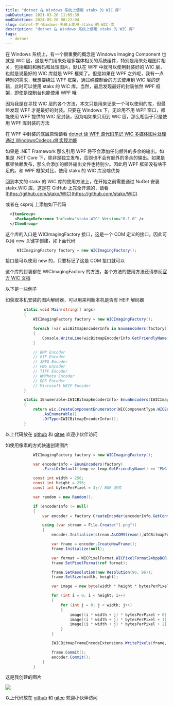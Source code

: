 ```yaml
---
title: "dotnet 在 Windows 系统上使用 stakx 的 WIC 库"
pubDatetime: 2021-03-26 11:05:39
modDatetime: 2024-05-20 08:22:04
slug: dotnet-在-Windows-系统上使用-stakx-的-WIC-库
description: "dotnet 在 Windows 系统上使用 stakx 的 WIC 库"
tags:
  - dotnet
---
```





在 Windows 系统上，有一个很重要的概念是 Windows Imaging Component 也就是 WIC 层，这是专门用来处理多媒体相关的系统组件，特别是用来处理图片相关，包括编码和解码和处理图片。默认在 WPF 中就可以使用封装好的 WIC 层，也就是说最好的 WIC 库就是 WPF 框架了。但是如果在 WPF 之外呢，我有一点特别的需求，我想要绕过 WPF 框架，通过纯控制台的方式使用到 WIC 层的逻辑，此时可以使用 stakx 的 WIC 库。当然，最后发现最好的封装依然 WPF 框架，即使是控制台也能使用 WPF 哦

<!--more-->


<!-- CreateTime:2021/3/26 19:05:39 -->

<!-- 发布 -->

因为我是在寻找 WIC 层的各个方法，本文只是用来记录一个可以使用的库，但最终发现 WPF 才是最好的封装。只要在 Windows 下，无论用不用 WPF 窗口，都能使用 WPF 提供的 WIC 层封装，因为咱如果只用到 WIC 层，那么相当于只是使用 WPF 库封装的方法

在 WPF 中封装的底层原理请看 [dotnet 读 WPF 源代码笔记 WIC 多媒体图片处理通过 WindowsCodecs.dll 实现功能](https://blog.lindexi.com/post/dotnet-%E8%AF%BB-WPF-%E6%BA%90%E4%BB%A3%E7%A0%81%E7%AC%94%E8%AE%B0-WIC-%E5%A4%9A%E5%AA%92%E4%BD%93%E5%9B%BE%E7%89%87%E5%A4%84%E7%90%86%E9%80%9A%E8%BF%87-WindowsCodecs.dll-%E5%AE%9E%E7%8E%B0%E5%8A%9F%E8%83%BD.html )

如果是 .NET Framework 那么引用 WPF 将不会添加任何额外的多余的输出。如果是 .NET Core 下，除非是独立发布，否则也不会有额外的多余的输出。如果是框架依赖发布，那么会添加的额外输出文件也特别少。因此用 WPF 框架没有啥不足的。和 WPF 框架对比，使用 stakx 的 WIC 库没啥优势

回到本文的 stakx 的 WIC 库的使用方法上，在开始之前需要通过 NuGet 安装 stakx.WIC 库，这是在 GitHub 上完全开源的，请看 [https://github.com/stakx/WIC](https://github.com/stakx/WIC) 

或者在 csproj 上添加如下代码

```xml
  <ItemGroup>
    <PackageReference Include="stakx.WIC" Version="0.1.0" />
  </ItemGroup>
```

这个库的入口是 WICImagingFactory 接口，这是一个 COM 定义的接口，因此可以用 new 关键字创建，如下面代码

```csharp
     WICImagingFactory factory = new WICImagingFactory();
```

接口是可以使用 new 的，只要标记了这是 COM 接口就可以

这个库的封装都在 WICImagingFactory 的方法，各个方法的使用方法还请参阅[官方 WIC 文档](https://docs.microsoft.com/en-us/windows/win32/wic/-wic-lh)

以下是一些例子

如获取本机安装的图片解码器，可以用来判断本机是否有 HEIF 解码器

```csharp
        static void Main(string[] args)
        {
            WICImagingFactory factory = new WICImagingFactory();

            foreach (var wicBitmapEncoderInfo in EnumEncoders(factory))
            {
                Console.WriteLine(wicBitmapEncoderInfo.GetFriendlyName());
            }

            // BMP Encoder
            // GIF Encoder
            // JPEG Encoder
            // PNG Encoder
            // TIFF Encoder
            // WMPhoto Encoder
            // DDS Encoder
            // Microsoft HEIF Encoder
        }

        static IEnumerable<IWICBitmapEncoderInfo> EnumEncoders(IWICImagingFactory wic)
        {
            return wic.CreateComponentEnumerator(WICComponentType.WICEncoder, WICComponentEnumerateOptions.WICComponentEnumerateDefault)
                .AsEnumerable()
                .OfType<IWICBitmapEncoderInfo>();
        }
```

以上代码放在 [github](https://github.com/lindexi/lindexi_gd/tree/0129f0e7/HairleakaibaniWawfeahewur ) 和 [gitee](https://gitee.com/lindexi/lindexi_gd/tree/0129f0e7/HairleakaibaniWawfeahewur ) 欢迎小伙伴访问

如使用像素的方式快速创建图片

```csharp
            WICImagingFactory factory = new WICImagingFactory();

            var encoderInfo = EnumEncoders(factory)
                .FirstOrDefault(temp => temp.GetFriendlyName() == "PNG Encoder");

            const int width = 256;
            const int height = 256;
            const int bytesPerPixel = 3;// BGR 格式

            var random = new Random();

            if (encoderInfo != null)
            {
                var encoder = factory.CreateEncoder(encoderInfo.GetContainerFormat());

                using (var stream = File.Create("1.png"))
                {
                    encoder.Initialize(stream.AsCOMStream(),WICBitmapEncoderCacheOption.WICBitmapEncoderNoCache);

                    var frame = encoder.CreateNewFrame();
                    frame.Initialize(null);

                    var format = WICPixelFormat.WICPixelFormat24bppBGR;
                    frame.SetPixelFormat(ref format);

                    frame.SetResolution(new Resolution(96, 96));
                    frame.SetSize(width, height);

                    var image = new byte[width * height * bytesPerPixel];

                    for (int i = 0; i < height; i++)
                    {
                        for (int j = 0; j < width; j++)
                        {
                            image[(i * width + j) * bytesPerPixel + 0] = (byte)random.Next(255);
                            image[(i * width + j) * bytesPerPixel + 1] = (byte)random.Next(255);
                            image[(i * width + j) * bytesPerPixel + 2] = (byte)random.Next(255);
                        }
                    }

                    IWICBitmapFrameEncodeExtensions.WritePixels(frame, height, width * bytesPerPixel, image);

                    frame.Commit();
                    encoder.Commit();
                }
            }
```

这是我创建的图片

<!-- ![](images/img-dotnet 在 Windows 系统上使用 stakx 的 WIC 库0.png) -->

![](https://i.loli.net/2021/03/26/Ji4A2eNrz5PVL8g.jpg)

以上代码放在 [github](https://github.com/lindexi/lindexi_gd/tree/dccc43c6/HairleakaibaniWawfeahewur ) 和 [gitee](https://gitee.com/lindexi/lindexi_gd/tree/dccc43c6/HairleakaibaniWawfeahewur ) 欢迎小伙伴访问

